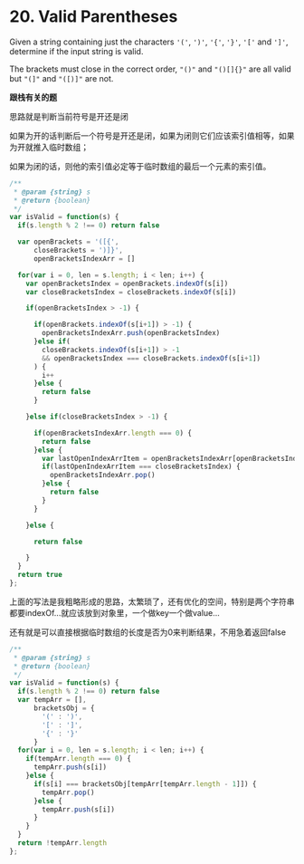 # 20. Valid Parentheses

Given a string containing just the characters `'('`, `')'`, `'{'`, `'}'`, `'['` and `']'`, determine if the input string is valid.

The brackets must close in the correct order, `"()"` and `"()[]{}"` are all valid but `"(]"` and `"([)]"` are not.

**跟栈有关的题**

思路就是判断当前符号是开还是闭

如果为开的话判断后一个符号是开还是闭，如果为闭则它们应该索引值相等，如果为开就推入临时数组；

如果为闭的话，则他的索引值必定等于临时数组的最后一个元素的索引值。

```javascript
/**
 * @param {string} s
 * @return {boolean}
 */
var isValid = function(s) {
  if(s.length % 2 !== 0) return false

  var openBrackets = '([{',
      closeBrackets = ')]}',
      openBracketsIndexArr = []

  for(var i = 0, len = s.length; i < len; i++) {
    var openBracketsIndex = openBrackets.indexOf(s[i])
    var closeBracketsIndex = closeBrackets.indexOf(s[i])

    if(openBracketsIndex > -1) {

      if(openBrackets.indexOf(s[i+1]) > -1) {
        openBracketsIndexArr.push(openBracketsIndex)
      }else if(
        closeBrackets.indexOf(s[i+1]) > -1 
        && openBracketsIndex === closeBrackets.indexOf(s[i+1])
      ) {
        i++
      }else {
        return false
      }

    }else if(closeBracketsIndex > -1) {

      if(openBracketsIndexArr.length === 0) {
        return false
      }else {
        var lastOpenIndexArrItem = openBracketsIndexArr[openBracketsIndexArr.length - 1]
        if(lastOpenIndexArrItem === closeBracketsIndex) {
          openBracketsIndexArr.pop()
        }else {
          return false
        }
      }

    }else {

      return false

    }
  }
  return true
};
```

上面的写法是我粗略形成的思路，太繁琐了，还有优化的空间，特别是两个字符串都要indexOf...就应该放到对象里，一个做key一个做value...

还有就是可以直接根据临时数组的长度是否为0来判断结果，不用急着返回false

```javascript
/**
 * @param {string} s
 * @return {boolean}
 */
var isValid = function(s) {
  if(s.length % 2 !== 0) return false
  var tempArr = [],
      bracketsObj = {
        '(' : ')',
        '[' : ']',
        '{' : '}'
      }
  for(var i = 0, len = s.length; i < len; i++) {
    if(tempArr.length === 0) {
      tempArr.push(s[i])
    }else {
      if(s[i] === bracketsObj[tempArr[tempArr.length - 1]]) {
        tempArr.pop()
      }else {
        tempArr.push(s[i])
      }
    }
  }
  return !tempArr.length
};
```
